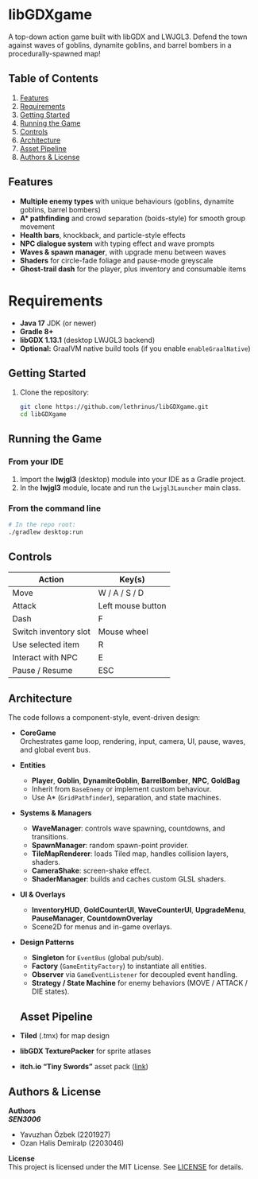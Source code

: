 # libGDXgame

A top-down action game built with libGDX and LWJGL3. Defend the town against waves of goblins, dynamite goblins, and barrel bombers in a procedurally-spawned map!

## Table of Contents

1. [Features](#features)  
2. [Requirements](#requirements)  
3. [Getting Started](#getting-started)  
4. [Running the Game](#running-the-game)  
5. [Controls](#controls)  
6. [Architecture](#architecture)  
7. [Asset Pipeline](#asset-pipeline)  
8. [Authors & License](#authors--license)

## Features

- **Multiple enemy types** with unique behaviours (goblins, dynamite goblins, barrel bombers)  
- **A\* pathfinding** and crowd separation (boids-style) for smooth group movement  
- **Health bars**, knockback, and particle-style effects  
- **NPC dialogue system** with typing effect and wave prompts  
- **Waves & spawn manager**, with upgrade menu between waves  
- **Shaders** for circle-fade foliage and pause-mode greyscale  
- **Ghost-trail dash** for the player, plus inventory and consumable items

 
# Requirements

- **Java 17** JDK (or newer)  
- **Gradle 8+**  
- **libGDX 1.13.1** (desktop LWJGL3 backend)  
- **Optional:** GraalVM native build tools (if you enable `enableGraalNative`)

## Getting Started

1. Clone the repository:  
   ```bash
   git clone https://github.com/lethrinus/libGDXgame.git
   cd libGDXgame

## Running the Game

### From your IDE
1. Import the **lwjgl3** (desktop) module into your IDE as a Gradle project.  
2. In the **lwjgl3** module, locate and run the `Lwjgl3Launcher` main class.

### From the command line
```bash
# In the repo root:
./gradlew desktop:run
```

## Controls

| Action                | Key(s)            |
|-----------------------|-------------------|
| Move                  | W / A / S / D     |
| Attack                | Left mouse button |
| Dash                  | F                 |
| Switch inventory slot | Mouse wheel       |
| Use selected item     | R                 |
| Interact with NPC     | E                 |
| Pause / Resume        | ESC               |


 ## Architecture

The code follows a component-style, event-driven design:

- **CoreGame**  
  Orchestrates game loop, rendering, input, camera, UI, pause, waves, and global event bus.

- **Entities**  
  - **Player**, **Goblin**, **DynamiteGoblin**, **BarrelBomber**, **NPC**, **GoldBag**  
  - Inherit from `BaseEnemy` or implement custom behaviour.
  - Use A\* (`GridPathfinder`), separation, and state machines.

- **Systems & Managers**  
  - **WaveManager**: controls wave spawning, countdowns, and transitions.  
  - **SpawnManager**: random spawn-point provider.  
  - **TileMapRenderer**: loads Tiled map, handles collision layers, shaders.  
  - **CameraShake**: screen-shake effect.  
  - **ShaderManager**: builds and caches custom GLSL shaders.

- **UI & Overlays**  
  - **InventoryHUD**, **GoldCounterUI**, **WaveCounterUI**, **UpgradeMenu**, **PauseManager**, **CountdownOverlay**  
  - Scene2D for menus and in-game overlays.

- **Design Patterns**  
  - **Singleton** for `EventBus` (global pub/sub).  
  - **Factory** (`GameEntityFactory`) to instantiate all entities.  
  - **Observer** via `GameEventListener` for decoupled event handling.  
  - **Strategy / State Machine** for enemy behaviors (MOVE / ATTACK / DIE states).
 
  ## Asset Pipeline

- **Tiled** (.tmx) for map design  
- **libGDX TexturePacker** for sprite atlases  
- **itch.io “Tiny Swords”** asset pack ([link](https://pixelfrog-assets.itch.io/tiny-swords))


## Authors & License

**Authors**  
  ***SEN3006***
- Yavuzhan Özbek (2201927) 
- Ozan Halis Demiralp (2203046) 

**License**  
This project is licensed under the MIT License. See [LICENSE](LICENSE) for details.
